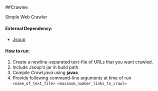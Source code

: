 ##Crawlee

Simple Web Crawler

#### External Dependency:
  * [Jsoup](http://jsoup.org/download)

#### How to run:
  1. Create a newline-separated text-file of URLs that you want crawled.
  2. Include Jsoup's jar in build path.
  3. Compile _Crawl.java_ using __javac__.
  4. Provide following command-line arguments at time of run 
   `<name_of_text_file> <maximum_number_links_to_crawl>`
